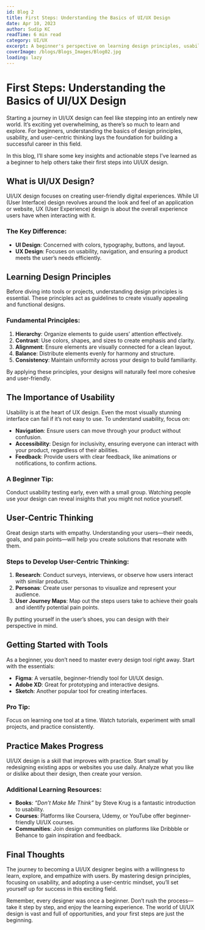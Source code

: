 ```yaml
---
id: Blog 2
title: First Steps: Understanding the Basics of UI/UX Design  
date: Apr 10, 2023 
author: Sudip KC  
readTime: 6 min read  
category: UI/UX  
excerpt: A beginner's perspective on learning design principles, usability, and user-centric thinking.  
coverImage: /blogs/Blogs_Images/Blog02.jpg
loading: lazy
---
```


# First Steps: Understanding the Basics of UI/UX Design  

Starting a journey in UI/UX design can feel like stepping into an entirely new world. It’s exciting yet overwhelming, as there’s so much to learn and explore. For beginners, understanding the basics of design principles, usability, and user-centric thinking lays the foundation for building a successful career in this field.  

In this blog, I’ll share some key insights and actionable steps I’ve learned as a beginner to help others take their first steps into UI/UX design.  

## **What is UI/UX Design?**  

UI/UX design focuses on creating user-friendly digital experiences. While UI (User Interface) design revolves around the look and feel of an application or website, UX (User Experience) design is about the overall experience users have when interacting with it.  

### The Key Difference:  
- **UI Design**: Concerned with colors, typography, buttons, and layout.  
- **UX Design**: Focuses on usability, navigation, and ensuring a product meets the user’s needs efficiently.  

## **Learning Design Principles**  

Before diving into tools or projects, understanding design principles is essential. These principles act as guidelines to create visually appealing and functional designs.  

### Fundamental Principles:  
1. **Hierarchy**: Organize elements to guide users’ attention effectively.  
2. **Contrast**: Use colors, shapes, and sizes to create emphasis and clarity.  
3. **Alignment**: Ensure elements are visually connected for a clean layout.  
4. **Balance**: Distribute elements evenly for harmony and structure.  
5. **Consistency**: Maintain uniformity across your design to build familiarity.  

By applying these principles, your designs will naturally feel more cohesive and user-friendly.  

## **The Importance of Usability**  

Usability is at the heart of UX design. Even the most visually stunning interface can fail if it’s not easy to use. To understand usability, focus on:  

- **Navigation**: Ensure users can move through your product without confusion.  
- **Accessibility**: Design for inclusivity, ensuring everyone can interact with your product, regardless of their abilities.  
- **Feedback**: Provide users with clear feedback, like animations or notifications, to confirm actions.  

### A Beginner Tip:  
Conduct usability testing early, even with a small group. Watching people use your design can reveal insights that you might not notice yourself.  

## **User-Centric Thinking**  

Great design starts with empathy. Understanding your users—their needs, goals, and pain points—will help you create solutions that resonate with them.  

### Steps to Develop User-Centric Thinking:  
1. **Research**: Conduct surveys, interviews, or observe how users interact with similar products.  
2. **Personas**: Create user personas to visualize and represent your audience.  
3. **User Journey Maps**: Map out the steps users take to achieve their goals and identify potential pain points.  

By putting yourself in the user’s shoes, you can design with their perspective in mind.  

## **Getting Started with Tools**  

As a beginner, you don’t need to master every design tool right away. Start with the essentials:  
- **Figma**: A versatile, beginner-friendly tool for UI/UX design.  
- **Adobe XD**: Great for prototyping and interactive designs.  
- **Sketch**: Another popular tool for creating interfaces.  

### Pro Tip:  
Focus on learning one tool at a time. Watch tutorials, experiment with small projects, and practice consistently.  

## **Practice Makes Progress**  

UI/UX design is a skill that improves with practice. Start small by redesigning existing apps or websites you use daily. Analyze what you like or dislike about their design, then create your version.  

### Additional Learning Resources:  
- **Books**: *“Don’t Make Me Think”* by Steve Krug is a fantastic introduction to usability.  
- **Courses**: Platforms like Coursera, Udemy, or YouTube offer beginner-friendly UI/UX courses.  
- **Communities**: Join design communities on platforms like Dribbble or Behance to gain inspiration and feedback.  

## **Final Thoughts**  

The journey to becoming a UI/UX designer begins with a willingness to learn, explore, and empathize with users. By mastering design principles, focusing on usability, and adopting a user-centric mindset, you’ll set yourself up for success in this exciting field.  

Remember, every designer was once a beginner. Don’t rush the process—take it step by step, and enjoy the learning experience. The world of UI/UX design is vast and full of opportunities, and your first steps are just the beginning.
